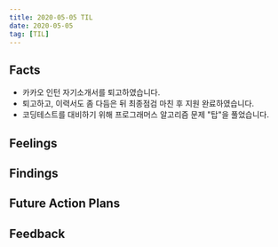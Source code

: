 ```yaml
---
title: 2020-05-05 TIL
date: 2020-05-05
tag: [TIL]
---
```


## Facts

- 카카오 인턴 자기소개서를 퇴고하였습니다.
- 퇴고하고, 이력서도 좀 다듬은 뒤 최종점검 마친 후 지원 완료하였습니다.
- 코딩테스트를 대비하기 위해 프로그래머스 알고리즘 문제 "탑"을 풀었습니다.

## Feelings

## Findings

## Future Action Plans

## Feedback
